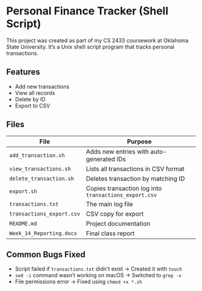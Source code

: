 # Personal Finance Tracker (Shell Script)

This project was created as part of my CS 2433 coursework at Oklahoma State University. It’s a Unix shell script program that tracks personal transactions.

## Features
- Add new transactions
- View all records
- Delete by ID
- Export to CSV

## Files

| File                    | Purpose                                                |
|-------------------------|--------------------------------------------------------|
| `add_transaction.sh`    | Adds new entries with auto-generated IDs               |
| `view_transactions.sh`  | Lists all transactions in CSV format                   |
| `delete_transaction.sh` | Deletes transaction by matching ID                    |
| `export.sh`             | Copies transaction log into `transactions_export.csv` |
| `transactions.txt`      | The main log file                                      |
| `transactions_export.csv` | CSV copy for export                                  |
| `README.md`             | Project documentation                                  |
| `Week_14_Reporting.docx`| Final class report                                     |

## Common Bugs Fixed

-  Script failed if `transactions.txt` didn't exist →  Created it with `touch`
-  `sed -i` command wasn’t working on macOS →  Switched to `grep -v`
- File permissions error →  Fixed using `chmod +x *.sh`
